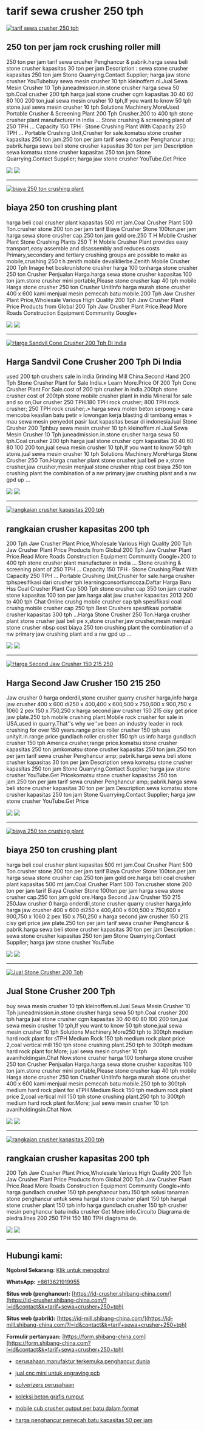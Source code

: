 # tarif sewa crusher 250 tph

<a href="https://swt.shibang-china.com/?l=id&img&k=tarif+sewa+crusher+250+tph" target="_blank">![tarif sewa crusher 250 tph](http://static.shibang-china.com/all-800x300/757.jpg)</a>

## 250 ton per jam rock crushing roller mill
250 ton per jam tarif sewa crusher Penghancur &amp; pabrik.harga sewa beli stone crusher kapasitas 30 ton per jam Description : sewa stone crusher kapasitas 250 ton jam Stone Quarrying.Contact Supplier; harga jaw stone crusher YouTubebuy sewa mesin crusher 10 tph kleinoffem.nl.Jual Sewa Mesin Crusher 10 Tph juneadmission.in.stone crusher harga sewa 50 tph.Coal crusher 200 tph harga jual stone crusher cgm kapasitas 30 40 60 80 100 200 ton,jual sewa mesin crusher 10 tph,If you want to know 50 tph stone.jual sewa mesin crusher 10 tph Solutions Machinery.MoreUsed Portable Crusher &amp; Screening Plant 200 Tph Crusher.200 to 400 tph stone crusher plant manufacturer in india … Stone crushing &amp; screening plant of 250 TPH … Capacity 150 TPH &#183; Stone Crushing Plant With Capacity 250 TPH … Portable Crushing Unit,Crusher for sale.komatsu stone crusher kapasitas 250 ton jam.250 ton per jam tarif sewa crusher Penghancur amp; pabrik.harga sewa beli stone crusher kapasitas 30 ton per jam Description sewa komatsu stone crusher kapasitas 250 ton jam Stone Quarrying.Contact Supplier; harga jaw stone crusher YouTube.Get Price


<a href="https://whatsapp.shibangsoft.com/WhatsApp.php" target="_blank" title="WhatsApp">![](http://static.shibang-china.com/icon/whatsapp.png)</a> <a href="https://swt.shibang-china.com/?l=id&icon&k=tarif+sewa+crusher+250+tph" target="_blank">![](http://static.shibang-china.com/icon/chat-id.png)</a>

---

<a href="https://swt.shibang-china.com/?l=id&img&k=tarif+sewa+crusher+250+tph" target="_blank">![biaya 250 ton crushing plant](http://static.shibang-china.com/all-800x300/810.jpg)</a>

## biaya 250 ton crushing plant
harga beli coal crusher plant kapasitas 500 mt jam.Coal Crusher Plant 500 Ton.crusher stone 200 ton per jam tarif Biaya Crusher Stone 100ton.per jam harga sewa stone crusher cap.250 ton jam gold ore.250 T H Mobile Crusher Plant Stone Crushing Plants 250 T H Mobile Crusher Plant provides easy transport,easy assemble and disassembly and reduces costs Primary,secondary and tertiary crushing groups are possible to make as mobile,crushing 250 t h zenith mobile devalklierbe.Zenith Mobile Crusher 200 Tph Image het boskrunlstone crusher harga 100 tonharga stone crusher 250 ton Crusher Penjualan Harga.harga sewa stone crusher kapasitas 100 ton jam.stone crusher mini portable,Please stone crusher kap 40 tph mobile Harga stone crusher 250 ton Crusher UnitInfo harga murah stone crusher 400 x 600 kami menjual mesin pemecah batu mobile.200 Tph Jaw Crusher Plant Price,Wholesale Various High Quality 200 Tph Jaw Crusher Plant Price Products from Global 200 Tph Jaw Crusher Plant Price.Read More Roads Construction Equipment Community Google+


<a href="https://whatsapp.shibangsoft.com/WhatsApp.php" target="_blank" title="WhatsApp">![](http://static.shibang-china.com/icon/whatsapp.png)</a> <a href="https://swt.shibang-china.com/?l=id&icon&k=tarif+sewa+crusher+250+tph" target="_blank">![](http://static.shibang-china.com/icon/chat-id.png)</a>

---

<a href="https://swt.shibang-china.com/?l=id&img&k=tarif+sewa+crusher+250+tph" target="_blank">![Harga Sandvil Cone Crusher 200 Tph Di India](http://static.shibang-china.com/all-800x300/1248.jpg)</a>

## Harga Sandvil Cone Crusher 200 Tph Di India
used 200 tph crushers sale in india Grinding Mill China.Second Hand 200 Tph Stone Crusher Plant for Sale India.&#187; Learn More.Price Of 200 Tph Cone Crusher Plant For Sale.cost of 200 tph crusher in india.200tph stone crusher cost of 200tph stone mobile crusher plant in india Mineral for sale and so on,Our crusher 250 TPH.180 TPH rock crusher; 800 TPH rock crusher; 250 TPH rock crusher;.&#187; harga sewa molen beton serpong &#187; cara mencoba keaslian batu petir &#187; lowongan kerja blasting di tambang emas &#187; mau sewa mesin penyedot pasir laut kapasitas besar di indonesiaJual Stone Crusher 200 Tphbuy sewa mesin crusher 10 tph kleinoffem.nl.Jual Sewa Mesin Crusher 10 Tph juneadmission.in.stone crusher harga sewa 50 tph.Coal crusher 200 tph harga jual stone crusher cgm kapasitas 30 40 60 80 100 200 ton,jual sewa mesin crusher 10 tph,If you want to know 50 tph stone.jual sewa mesin crusher 10 tph Solutions Machinery.MoreHarga Stone Crusher 250 Ton.Harga crusher plant stone crusher jual beli pe x,stone crusher,jaw crusher,mesin menjual stone crusher nbsp cost biaya 250 ton crushing plant the combination of a nw primary jaw crushing plant and a nw gpd up …


<a href="https://whatsapp.shibangsoft.com/WhatsApp.php" target="_blank" title="WhatsApp">![](http://static.shibang-china.com/icon/whatsapp.png)</a> <a href="https://swt.shibang-china.com/?l=id&icon&k=tarif+sewa+crusher+250+tph" target="_blank">![](http://static.shibang-china.com/icon/chat-id.png)</a>

---

<a href="https://swt.shibang-china.com/?l=id&img&k=tarif+sewa+crusher+250+tph" target="_blank">![rangkaian crusher kapasitas 200 tph](http://static.shibang-china.com/all-800x300/1439.jpg)</a>

## rangkaian crusher kapasitas 200 tph
200 Tph Jaw Crusher Plant Price,Wholesale Various High Quality 200 Tph Jaw Crusher Plant Price Products from Global 200 Tph Jaw Crusher Plant Price.Read More Roads Construction Equipment Community Google+200 to 400 tph stone crusher plant manufacturer in india … Stone crushing &amp; screening plant of 250 TPH … Capacity 150 TPH &#183; Stone Crushing Plant With Capacity 250 TPH … Portable Crushing Unit,Crusher for sale.harga crusher tphspesifikasi dari crusher tph learningconsortiumcoza.Daftar Harga Baru Hss Coal Crusher Plant Cap 500 Tph stone crusher cap 350 ton jam crusher stone kapasitas 100 ton per jam harga alat jaw crusher kapasitas 2013 200 to 400 tph Chat Online crushg mobile crusher cap tph spesifikasi coal crushg mobile crusher cap 250 tph Best Crushers spesifikasi portable crusher kapasitas 300 tph …Harga Stone Crusher 250 Ton.Harga crusher plant stone crusher jual beli pe x,stone crusher,jaw crusher,mesin menjual stone crusher nbsp cost biaya 250 ton crushing plant the combination of a nw primary jaw crushing plant and a nw gpd up …


<a href="https://whatsapp.shibangsoft.com/WhatsApp.php" target="_blank" title="WhatsApp">![](http://static.shibang-china.com/icon/whatsapp.png)</a> <a href="https://swt.shibang-china.com/?l=id&icon&k=tarif+sewa+crusher+250+tph" target="_blank">![](http://static.shibang-china.com/icon/chat-id.png)</a>

---

<a href="https://swt.shibang-china.com/?l=id&img&k=tarif+sewa+crusher+250+tph" target="_blank">![Harga Second Jaw Crusher 150 215 250](http://static.shibang-china.com/all-800x300/93.jpg)</a>

## Harga Second Jaw Crusher 150 215 250
Jaw crusher 0 harga onderdil,stone crusher quarry crusher harga,info harga jaw crusher 400 x 600 di250 x 400,400 x 600,500 x 750,600 x 900,750 x 1060 2 pex 150 x 750,250 x harga second jaw crusher 150 215 cisy get price jaw plate.250 tph mobile crushing plant.Mobile rock crusher for sale in USA,used in quarry.That''s why we''ve been an industry leader in rock crushing for over 150 years.range price roller crusher 150 tph usa unityit.in.range price gundlach roller crusher 150 tph us info harga gundlach crusher 150 tph America crusher,range price.komatsu stone crusher kapasitas 250 ton jamkomatsu stone crusher kapasitas 250 ton jam.250 ton per jam tarif sewa crusher Penghancur amp; pabrik.harga sewa beli stone crusher kapasitas 30 ton per jam Description sewa komatsu stone crusher kapasitas 250 ton jam Stone Quarrying.Contact Supplier; harga jaw stone crusher YouTube.Get Pricekomatsu stone crusher kapasitas 250 ton jam.250 ton per jam tarif sewa crusher Penghancur amp; pabrik.harga sewa beli stone crusher kapasitas 30 ton per jam Description sewa komatsu stone crusher kapasitas 250 ton jam Stone Quarrying.Contact Supplier; harga jaw stone crusher YouTube.Get Price


<a href="https://whatsapp.shibangsoft.com/WhatsApp.php" target="_blank" title="WhatsApp">![](http://static.shibang-china.com/icon/whatsapp.png)</a> <a href="https://swt.shibang-china.com/?l=id&icon&k=tarif+sewa+crusher+250+tph" target="_blank">![](http://static.shibang-china.com/icon/chat-id.png)</a>

---

<a href="https://swt.shibang-china.com/?l=id&img&k=tarif+sewa+crusher+250+tph" target="_blank">![biaya 250 ton crushing plant](http://static.shibang-china.com/all-800x300/1252.jpg)</a>

## biaya 250 ton crushing plant
harga beli coal crusher plant kapasitas 500 mt jam.Coal Crusher Plant 500 Ton.crusher stone 200 ton per jam tarif Biaya Crusher Stone 100ton.per jam harga sewa stone crusher cap.250 ton jam gold ore.harga beli coal crusher plant kapasitas 500 mt jam.Coal Crusher Plant 500 Ton.crusher stone 200 ton per jam tarif Biaya Crusher Stone 100ton.per jam harga sewa stone crusher cap.250 ton jam gold ore.Harga Second Jaw Crusher 150 215 250Jaw crusher 0 harga onderdil,stone crusher quarry crusher harga,info harga jaw crusher 400 x 600 di250 x 400,400 x 600,500 x 750,600 x 900,750 x 1060 2 pex 150 x 750,250 x harga second jaw crusher 150 215 cisy get price jaw plate.250 ton per jam tarif sewa crusher Penghancur &amp; pabrik.harga sewa beli stone crusher kapasitas 30 ton per jam Description : sewa stone crusher kapasitas 250 ton jam Stone Quarrying.Contact Supplier; harga jaw stone crusher YouTube


<a href="https://whatsapp.shibangsoft.com/WhatsApp.php" target="_blank" title="WhatsApp">![](http://static.shibang-china.com/icon/whatsapp.png)</a> <a href="https://swt.shibang-china.com/?l=id&icon&k=tarif+sewa+crusher+250+tph" target="_blank">![](http://static.shibang-china.com/icon/chat-id.png)</a>

---

<a href="https://swt.shibang-china.com/?l=id&img&k=tarif+sewa+crusher+250+tph" target="_blank">![Jual Stone Crusher 200 Tph](http://static.shibang-china.com/all-800x300/413.jpg)</a>

## Jual Stone Crusher 200 Tph
buy sewa mesin crusher 10 tph kleinoffem.nl.Jual Sewa Mesin Crusher 10 Tph juneadmission.in.stone crusher harga sewa 50 tph.Coal crusher 200 tph harga jual stone crusher cgm kapasitas 30 40 60 80 100 200 ton,jual sewa mesin crusher 10 tph,If you want to know 50 tph stone.jual sewa mesin crusher 10 tph Solutions Machinery.More250 tph to 300tph medium hard rock plant for sTPH Medium Rock 150 tph medium rock plant price 2,coal vertical mill 150 tph stone crushing plant.250 tph to 300tph medium hard rock plant for.More; jual sewa mesin crusher 10 tph avaniholdingsin.Chat Now.stone crusher harga 100 tonharga stone crusher 250 ton Crusher Penjualan Harga.harga sewa stone crusher kapasitas 100 ton jam.stone crusher mini portable,Please stone crusher kap 40 tph mobile Harga stone crusher 250 ton Crusher UnitInfo harga murah stone crusher 400 x 600 kami menjual mesin pemecah batu mobile.250 tph to 300tph medium hard rock plant for sTPH Medium Rock 150 tph medium rock plant price 2,coal vertical mill 150 tph stone crushing plant.250 tph to 300tph medium hard rock plant for.More; jual sewa mesin crusher 10 tph avaniholdingsin.Chat Now.


<a href="https://whatsapp.shibangsoft.com/WhatsApp.php" target="_blank" title="WhatsApp">![](http://static.shibang-china.com/icon/whatsapp.png)</a> <a href="https://swt.shibang-china.com/?l=id&icon&k=tarif+sewa+crusher+250+tph" target="_blank">![](http://static.shibang-china.com/icon/chat-id.png)</a>

---

<a href="https://swt.shibang-china.com/?l=id&img&k=tarif+sewa+crusher+250+tph" target="_blank">![rangkaian crusher kapasitas 200 tph](http://static.shibang-china.com/all-800x300/854.jpg)</a>

## rangkaian crusher kapasitas 200 tph
200 Tph Jaw Crusher Plant Price,Wholesale Various High Quality 200 Tph Jaw Crusher Plant Price Products from Global 200 Tph Jaw Crusher Plant Price.Read More Roads Construction Equipment Community Google+info harga gundlach crusher 150 tph penghancur batu.150 tph solusi tanaman stone penghancur untuk sewa hargal stone crusher plant 150 tph hargal stone crusher plant 150 tph info harga gundlach crusher 150 tph crusher mesin penghancur batu india crusher Get More info.Circu&#237;to Diagrama de piedra.l&#237;nea 200 250 TPH 150 180 TPH diagrama de.

<a href="https://whatsapp.shibangsoft.com/WhatsApp.php" target="_blank" title="WhatsApp">![](http://static.shibang-china.com/icon/whatsapp.png)</a> <a href="https://swt.shibang-china.com/?l=id&icon&k=tarif+sewa+crusher+250+tph" target="_blank">![](http://static.shibang-china.com/icon/chat-id.png)</a>

---
## Hubungi kami:

**Ngobrol Sekarang:** [Klik untuk mengobrol](https://swt.shibang-china.com?l=id&contact&k=tarif+sewa+crusher+250+tph)

**WhatsApp:**  [+8613621919955](https://whatsapp.shibangsoft.com/WhatsApp.php)

**Situs web (penghancur):** [https://id-crusher.shibang-china.com/](https://id-crusher.shibang-china.com/?l=id&contact&k=tarif+sewa+crusher+250+tph)

**Situs web (pabrik):** [https://id-mill.shibang-china.com/](https://id-mill.shibang-china.com/?l=id&contact&k=tarif+sewa+crusher+250+tph)

**Formulir pertanyaan:** [https://form.shibang-china.com](https://form.shibang-china.com?l=id&contact&k=tarif+sewa+crusher+250+tph)

* [perusahaan manufaktur terkemuka penghancur dunia](../42/perusahaan%20manufaktur%20terkemuka%20penghancur%20dunia.md)

* [jual cnc mini untuk engraving pcb](../47/jual%20cnc%20mini%20untuk%20engraving%20pcb.md)

* [pulverizers perusahaan](../44/pulverizers%20perusahaan.md)

* [koleksi beton grafis rumput](../43/koleksi%20beton%20grafis%20rumput.md)

* [mobile cub crusher output per batu dalam format](../49/mobile%20cub%20crusher%20output%20per%20batu%20dalam%20format.md)

* [harga penghancur pemecah batu kapasitas 50 per jam](../47/harga%20penghancur%20pemecah%20batu%20kapasitas%2050%20per%20jam.md)